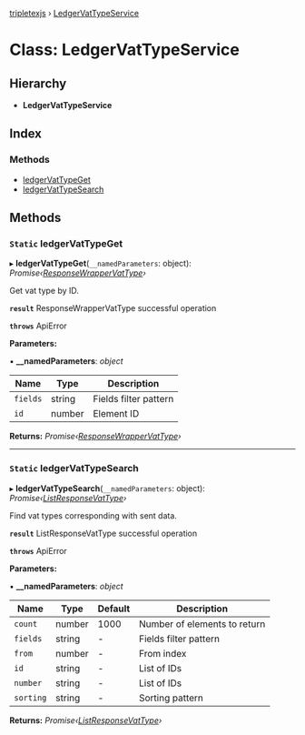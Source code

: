 [tripletexjs](../README.md) › [LedgerVatTypeService](ledgervattypeservice.md)

# Class: LedgerVatTypeService

## Hierarchy

* **LedgerVatTypeService**

## Index

### Methods

* [ledgerVatTypeGet](ledgervattypeservice.md#static-ledgervattypeget)
* [ledgerVatTypeSearch](ledgervattypeservice.md#static-ledgervattypesearch)

## Methods

### `Static` ledgerVatTypeGet

▸ **ledgerVatTypeGet**(`__namedParameters`: object): *Promise‹[ResponseWrapperVatType](../interfaces/responsewrappervattype.md)›*

Get vat type by ID.

**`result`** ResponseWrapperVatType successful operation

**`throws`** ApiError

**Parameters:**

▪ **__namedParameters**: *object*

Name | Type | Description |
------ | ------ | ------ |
`fields` | string | Fields filter pattern |
`id` | number | Element ID |

**Returns:** *Promise‹[ResponseWrapperVatType](../interfaces/responsewrappervattype.md)›*

___

### `Static` ledgerVatTypeSearch

▸ **ledgerVatTypeSearch**(`__namedParameters`: object): *Promise‹[ListResponseVatType](../interfaces/listresponsevattype.md)›*

Find vat types corresponding with sent data.

**`result`** ListResponseVatType successful operation

**`throws`** ApiError

**Parameters:**

▪ **__namedParameters**: *object*

Name | Type | Default | Description |
------ | ------ | ------ | ------ |
`count` | number | 1000 | Number of elements to return |
`fields` | string | - | Fields filter pattern |
`from` | number | - | From index |
`id` | string | - | List of IDs |
`number` | string | - | List of IDs |
`sorting` | string | - | Sorting pattern |

**Returns:** *Promise‹[ListResponseVatType](../interfaces/listresponsevattype.md)›*
